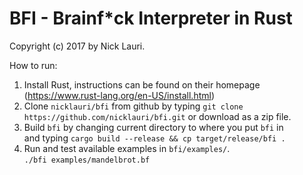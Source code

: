 # BFI - Brainf*ck Interpreter in Rust
Copyright (c) 2017 by Nick Lauri.


How to run:
 1. Install Rust, instructions can be found on their homepage (https://www.rust-lang.org/en-US/install.html)
 2. Clone `nicklauri/bfi` from github by typing `git clone https://github.com/nicklauri/bfi.git` or download as a zip file.
 3. Build `bfi` by changing current directory to where you put `bfi` in <br>
 and typing `cargo build --release && cp target/release/bfi .`
 4. Run and test available examples in `bfi/examples/`.<br>
 `./bfi examples/mandelbrot.bf`

